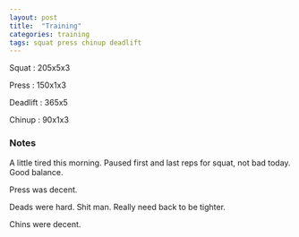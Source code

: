 ```yaml
---
layout: post
title:  "Training"
categories: training
tags: squat press chinup deadlift
---
```


Squat       :   205x5x3

Press       :   150x1x3

Deadlift    :   365x5

Chinup      :   90x1x3

### Notes

A little tired this morning. Paused first and last reps for squat, not bad today. Good
balance.

Press was decent.

Deads were hard. Shit man. Really need back to be tighter.

Chins were decent.

